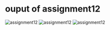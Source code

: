 <h1>ouput of assignment12</h1>
<img src="amazonoutput-one.png" alt="assignment12">
<img src="amazonoutput-two.png" alt="assignment12">
<img src="amazonoutput-three.png" alt="assignment12">